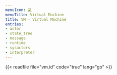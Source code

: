 ```yaml
---
menuIcon: 💻
menuTitle: Virtual Machine
title: VM - Virtual Machine
entries:
- actor
- state_tree
- message
- runtime
- sysactors
- interpreter
---
```


{{< readfile file="vm.id" code="true" lang="go" >}}
